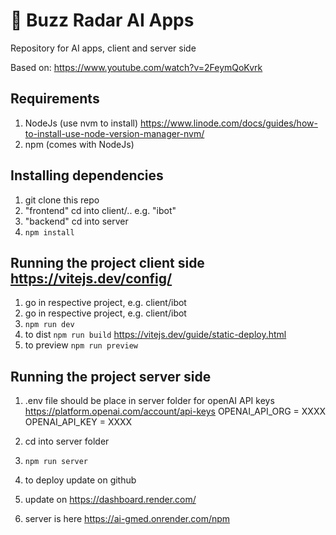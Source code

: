 # 🤖 Buzz Radar AI Apps
Repository for AI apps, client and server side

Based on: https://www.youtube.com/watch?v=2FeymQoKvrk

Requirements
------------
1. NodeJs (use nvm to install) https://www.linode.com/docs/guides/how-to-install-use-node-version-manager-nvm/
2. npm (comes with NodeJs)

Installing dependencies
--------------------------------------

1. git clone this repo
2. "frontend" cd into client/.. e.g. "ibot"
3. "backend" cd into server
3. `npm install`

Running the project client side
https://vitejs.dev/config/
--------------------------------------

1. go in respective project, e.g. client/ibot
2. go in respective project, e.g. client/ibot
3. `npm run dev`
4. to dist `npm run build` https://vitejs.dev/guide/static-deploy.html
5. to preview `npm run preview`

Running the project server side
--------------------------------------

1. .env file should be place in server folder for openAI API keys https://platform.openai.com/account/api-keys
OPENAI_API_ORG = XXXX
OPENAI_API_KEY = XXXX

2. cd into server folder
3. `npm run server`
4. to deploy update on github
5. update on https://dashboard.render.com/
6. server is here https://ai-gmed.onrender.com/npm

